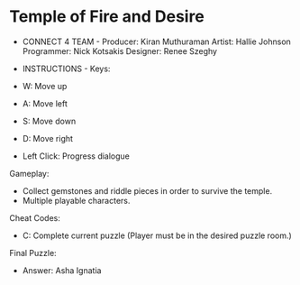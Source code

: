 # Temple of Fire and Desire

- CONNECT 4 TEAM -
Producer: Kiran Muthuraman
Artist: Hallie Johnson
Programmer: Nick Kotsakis
Designer: Renee Szeghy

- INSTRUCTIONS - 
Keys:
 - W: Move up
 - A: Move left
 - S: Move down
 - D: Move right
 - Left Click: Progress dialogue

Gameplay:
 - Collect gemstones and riddle pieces in order to survive the temple.
 - Multiple playable characters.

Cheat Codes:
 - C: Complete current puzzle (Player must be in the desired puzzle room.)

Final Puzzle:
 - Answer: Asha Ignatia
